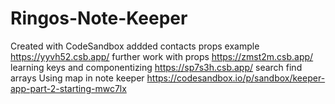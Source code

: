 # Ringos-Note-Keeper
Created with CodeSandbox
addded contacts props example https://yyvh52.csb.app/
further work with props https://zmst2m.csb.app/
learning keys and componentizing https://sp7s3h.csb.app/
search find arrays
Using map in note keeper https://codesandbox.io/p/sandbox/keeper-app-part-2-starting-mwc7lx
